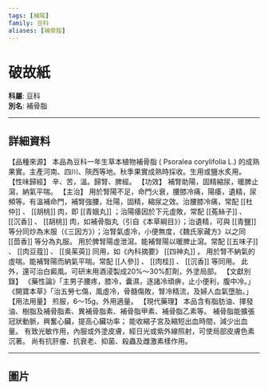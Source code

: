 ```yaml
---
tags: [補陽]
family: 豆科
aliases: [補骨脂]
---
```


# 破故紙

**科屬**: 豆科  
**別名**: 補骨脂  

---

## 詳細資料
【品種來源】
本品為豆科一年生草本植物補骨脂 (
Psoralea corylifolia
L.) 的成熟果實。主產河南、四川、陝西等地。秋季果實成熟時採收。生用或鹽水炙用。
【性味歸經】
辛、苦，溫。歸腎、脾經。
【功效】
補腎助陽，固精縮尿，暖脾止瀉，納氣平喘。
【主治】
用於腎陽不足，命門火衰，腰膝冷痛，陽痿，遺精，尿頻等。有溫補命門，補腎強腰，壯陽，固精，縮尿之效。治腰膝冷痛，常配 [[杜仲]] 、 [[胡桃]] 肉，即 [[青娥丸]] ；治陽痿因於下元虛敗，常配 [[菟絲子]] 、 [[沉香]] 、 [[胡桃]] 肉，如補骨脂丸（引自《本草綱目》）；治遺精，可與 [[青鹽]] 等分同炒為末服（《三因方》）；治腎氣虛冷，小便無度，《魏氏家藏方》以之同 [[茴香]] 等分為丸服。
用於脾腎陽虛泄瀉。能補腎陽以暖脾止瀉。常配 [[五味子]] 、 [[肉豆蔻]] 、 [[吳茱萸]] 同用，如《內科摘要》 [[四神丸]] 。
用於腎不納氣的虛喘。能補腎陽而納氣平喘。常配 [[人參]] 、 [[肉桂]] 、 [[沉香]] 等同用。
此外，還可治白癜風。可研末用酒浸製成20%～30%酊劑，外塗局部。
【文獻別錄】
《藥性論》「主男子腰疼，膝冷，囊濕，逐諸冷頑痹，止小便利，腹中冷。」
《開寶本草》「治五勞七傷，風虛冷，骨髓傷敗，腎冷精流，及婦人血氣墮胎。」
【用法用量】
煎服，6～15g。外用適量。
【現代藥理】
本品含有脂肪油、揮發油、樹脂及補骨脂素、異補骨脂素、補骨脂甲素、補骨脂乙素等。
補骨脂能擴張冠狀動脈，興奮心臟，提高心臟功率；
能收縮子宮及縮短出血時間，減少出血量。
有致光敏作用，內服或外塗皮膚，經日光或紫外線照射，可使局部皮膚色素沉著。
尚有抗肝瘤、抗衰老、抑菌、殺蟲及雌激素樣作用。

---

## 圖片

